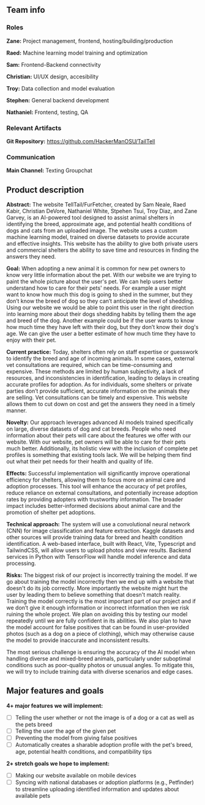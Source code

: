 ## Team info
### Roles
**Zane:** Project management, frontend, hosting/building/production

**Raed:** Machine learning model training and optimization

**Sam:** Frontend-Backend connectivity

**Christian:** UI/UX design, accesibility 

**Troy:** Data collection and model evaluation

**Stephen:** General backend development

**Nathaniel:** Frontend, testing, QA

### Relevant Artifacts

**Git Repository:** https://github.com/HackerManOSU/TailTell

### Communication

**Main Channel:** Texting Groupchat

## Product description 

**Abstract:**
The website TellTail/FurFetcher, created by Sam Neale, Raed Kabir, Christian DeVore, Nathaniel White, Stpehen Tsui, Troy Diaz, and Zane Garvey, is an AI-powered tool designed to assist animal shelters in identifying the breed, approximate age, and potential health conditions of dogs and cats from an uploaded image. The website uses a custom machine learning model, trained on diverse datasets to provide accurate and effective insights. This website has the ability to give both private users and commercial shelters the ability to save time and resources in finding the answers they need.

**Goal:**
When adopting a new animal it is common for new pet owners to know very little information about the pet. With our website we are trying to paint the whole picture about the user's pet. We can help users better understand how to care for their pets' needs. For example a user might want to know how much this dog is going to shed in the summer, but they don’t know the breed of dog so they can’t anticipate the level of shedding. Using our website we would be able to point this user in the right direction into learning more about their dogs shedding habits by telling them the age and breed of the dog. Another example could be if the user wants to know how much time they have left with their dog, but they don’t know their dog's age. We can give the user a better estimate of how much time they have to enjoy with their pet. 

**Current practice:**
Today, shelters often rely on staff expertise or guesswork to identify the breed and age of incoming animals. In some cases, external vet consultations are required, which can be time-consuming and expensive. These methods are limited by human subjectivity, a lack of resources, and inconsistencies in identification, leading to delays in creating accurate profiles for adoption.
As for individuals, some shelters or private parties don’t provide sufficient, accurate information on the animals they are selling. Vet consultations can be timely and expensive. This website allows them to cut down on cost and get the answers they need in a timely manner. 

**Novelty:**
Our approach leverages advanced AI models trained specifically on large, diverse datasets of dog and cat breeds. People who need information about their pets will care about the features we offer with our website. With our website, pet owners will be able to care for their pets much better. Additionally, its holistic view with the inclusion of complete pet profiles is something that existing tools lack. We will be helping them find out what their pet needs for their health and quality of life. 

**Effects:**
Successful implementation will significantly improve operational efficiency for shelters, allowing them to focus more on animal care and adoption processes. This tool will enhance the accuracy of pet profiles, reduce reliance on external consultations, and potentially increase adoption rates by providing adopters with trustworthy information. The broader impact includes better-informed decisions about animal care and the promotion of shelter pet adoptions.

**Technical approach:**
The system will use a convolutional neural network (CNN) for image classification and feature extraction. Kaggle datasets and other sources will provide training data for breed and health condition identification. A web-based interface, built with React, Vite, Typescript and TailwindCSS, will allow users to upload photos and view results. Backend services in Python with TensorFlow will handle model inference and data processing.

**Risks:**
The biggest risk of our project is incorrectly training the model. If we go about training the model incorrectly then we end up with a website that doesn't do its job correctly. More importantly the website might hurt the user by leading them to believe something that doesn't match reality. Training the model correctly is the most important part of our project and if we don’t give it enough information or incorrect information then we risk ruining the whole project. We plan on avoiding this by testing our model repeatedly until we are fully confident in its abilities. We also plan to have the model account for false positives that can be found in user-provided photos (such as a dog on a piece of clothing), which may otherwise cause the model to provide inaccurate and inconsistent results.

The most serious challenge is ensuring the accuracy of the AI model when handling diverse and mixed-breed animals, particularly under suboptimal conditions such as poor-quality photos or unusual angles. To mitigate this, we will try to include training data with diverse scenarios and edge cases.


## Major features and goals

**4+ major features we will implement:**
- [ ] Telling the user whether or not the image is of a dog or a cat as well as the pets breed
- [ ] Telling the user the age of the given pet
- [ ] Preventing the model from giving false positives
- [ ] Automatically creates a sharable adoption profile with the pet's breed, age, potential health conditions, and compatibility tips

**2+ stretch goals we hope to implement:**
- [ ] Making our website available on mobile devices
- [ ] Syncing with national databases or adoption platforms (e.g., Petfinder) to streamline uploading identified information and updates about available pets

